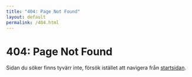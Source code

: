 ```yaml
---
title: "404: Page Not Found"
layout: default
permalink: /404.html
---
```


# 404: Page Not Found

Sidan du söker finns tyvärr inte, försök istället att navigera från [startsidan](/).
